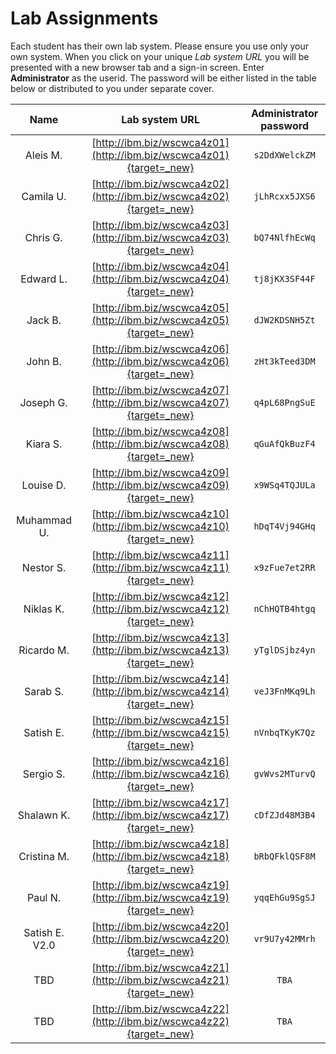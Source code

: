 # Lab Assignments

Each student has their own lab system.   Please ensure you use only your own system.  When you click on your unique *Lab system URL* you will be presented with a new browser tab and a sign-in screen.   Enter **Administrator** as the userid. The password will be either listed in the table below or distributed to you under separate cover.

|Name|Lab system URL |Administrator password|
|:--:|:-------------:|:--------------------:|
|Aleis M.|[http://ibm.biz/wscwca4z01](http://ibm.biz/wscwca4z01){target=_new}|`s2DdXWelckZM`|
|Camila U.|[http://ibm.biz/wscwca4z02](http://ibm.biz/wscwca4z02){target=_new}|`jLhRcxx5JXS6`|
|Chris G.|[http://ibm.biz/wscwca4z03](http://ibm.biz/wscwca4z03){target=_new}|`bQ74NlfhEcWq`|
|Edward L.|[http://ibm.biz/wscwca4z04](http://ibm.biz/wscwca4z04){target=_new}|`tj8jKX3SF44F`|
|Jack B.|[http://ibm.biz/wscwca4z05](http://ibm.biz/wscwca4z05){target=_new}|`dJW2KDSNH5Zt`|
|John B.|[http://ibm.biz/wscwca4z06](http://ibm.biz/wscwca4z06){target=_new}|`zHt3kTeed3DM`|
|Joseph G.|[http://ibm.biz/wscwca4z07](http://ibm.biz/wscwca4z07){target=_new}|`q4pL68PngSuE`|
|Kiara S.|[http://ibm.biz/wscwca4z08](http://ibm.biz/wscwca4z08){target=_new}|`qGuAfQkBuzF4`|
|Louise D.|[http://ibm.biz/wscwca4z09](http://ibm.biz/wscwca4z09){target=_new}|`x9WSq4TQJULa`|
|Muhammad U.|[http://ibm.biz/wscwca4z10](http://ibm.biz/wscwca4z10){target=_new}|`hDqT4Vj94GHq`|
|Nestor S.|[http://ibm.biz/wscwca4z11](http://ibm.biz/wscwca4z11){target=_new}|`x9zFue7et2RR`|
|Niklas K.|[http://ibm.biz/wscwca4z12](http://ibm.biz/wscwca4z12){target=_new}|`nChHQTB4htgq`|
|Ricardo M.|[http://ibm.biz/wscwca4z13](http://ibm.biz/wscwca4z13){target=_new}|`yTglDSjbz4yn`|
|Sarab S.|[http://ibm.biz/wscwca4z14](http://ibm.biz/wscwca4z14){target=_new}|`veJ3FnMKq9Lh`|
|Satish E.|[http://ibm.biz/wscwca4z15](http://ibm.biz/wscwca4z15){target=_new}|`nVnbqTKyK7Qz`|
|Sergio S.|[http://ibm.biz/wscwca4z16](http://ibm.biz/wscwca4z16){target=_new}|`gvWvs2MTurvQ`|
|Shalawn K.|[http://ibm.biz/wscwca4z17](http://ibm.biz/wscwca4z17){target=_new}|`cDfZJd48M3B4`|
|Cristina M.|[http://ibm.biz/wscwca4z18](http://ibm.biz/wscwca4z18){target=_new}|`bRbQFklQSF8M`|
|Paul N.|[http://ibm.biz/wscwca4z19](http://ibm.biz/wscwca4z19){target=_new}|`yqqEhGu9SgSJ`|
|Satish E. V2.0|[http://ibm.biz/wscwca4z20](http://ibm.biz/wscwca4z20){target=_new}|`vr9U7y42MMrh`|
|TBD|[http://ibm.biz/wscwca4z21](http://ibm.biz/wscwca4z21){target=_new}|`TBA`|
|TBD|[http://ibm.biz/wscwca4z22](http://ibm.biz/wscwca4z22){target=_new}|`TBA`| --->




